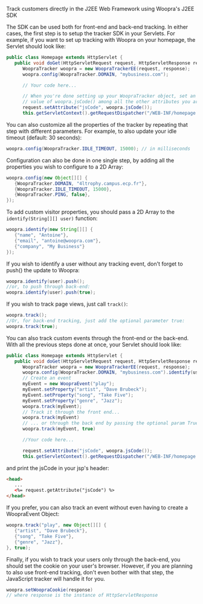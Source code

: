 Track customers directly in the J2EE Web Framework using Woopra's J2EE SDK

The SDK can be used both for front-end and back-end tracking. In either cases, the first step is to setup the tracker SDK in your Servlets. For example, if you want to set up tracking with Woopra on your homepage, the Servlet should look like:

``` java
public class Homepage extends HttpServlet {
   public void doGet(HttpServletRequest request, HttpServletResponse response) {
      WoopraTracker woopra = new WoopraTrackerEE(request, response);
      woopra.config(WoopraTracker.DOMAIN, "mybusiness.com");

      // Your code here...

      // When you're done setting up your WoopraTracker object, set an attribute containing the
      // value of woopra.jsCode() among all the other attributes you are passing to the jsp.
      request.setAttribute("jsCode", woopra.jsCode());
      this.getServletContext().getRequestDispatcher("/WEB-INF/homepage.jsp").forward(request, response);
```
You can also customize all the properties of the tracker by repeating that step with different parameters. For example, to also update your idle timeout (default: 30 seconds):
``` java
woopra.config(WoopraTracker.IDLE_TIMEOUT, 15000); // in milliseconds
```
Configuration can also be done in one single step, by adding all the properties you wish to configure to a 2D Array:
``` java
woopra.config(new Object[][] {
   {WoopraTracker.DOMAIN, "4ltrophy.campus.ecp.fr"},
   {WoopraTracker.IDLE_TIMEOUT, 15000},
   {WoopraTracker.PING, false},
});
```
To add custom visitor properties, you should pass a 2D Array to the <code>identify(String[][] user)</code> function:
``` java
woopra.identify(new String[][] {
   {"name", "Antoine"},
   {"email", "antoine@woopra.com"},
   {"company", "My Business"}
});
```
If you wish to identify a user without any tracking event, don't forget to push() the update to Woopra:
``` java
woopra.identify(user).push();
//or, to push through back-end:
woopra.identify(user).push(true);
```
If you wish to track page views, just call <code>track()</code>:
``` java
woopra.track();
//Or, for back-end tracking, just add the optional parameter true:
woopra.track(true);
```
You can also track custom events through the front-end or the back-end. With all the previous steps done at once, your Servlet should look like:
``` java
public class Homepage extends HttpServlet {
   public void doGet(HttpServletRequest request, HttpServletResponse response) {
      WoopraTracker woopra = new WoopraTrackerEE(request, response);
      woopra.config(WoopraTracker.DOMAIN, "mybusiness.com").identify(user).track();
      // Create an event
      myEvent = new WoopraEvent("play");
      myEvent.setProperty("artist", "Dave Brubeck");
      myEvent.setProperty("song", "Take Five");
      myEvent.setProperty("genre", "Jazz");
      woopra.track(myEvent);
      // Track it through the front end...
      woopra.track(myEvent)
      // ... or through the back end by passing the optional param True
      woopra.track(myEvent, true)

      //Your code here...

      request.setAttribute("jsCode", woopra.jsCode());
      this.getServletContext().getRequestDispatcher("/WEB-INF/homepage.jsp").forward(request, response);
```
and print the jsCode in your jsp's header:
``` html
<head>
   ...
   <%= request.getAttribute("jsCode") %>
</head>
```
If you prefer, you can also track an event without even having to create a WoopraEvent Object:
``` java
woopra.track("play", new Object[][] {
   {"artist", "Dave Brubeck"},
   {"song", "Take Five"},
   {"genre", "Jazz"},
}, true);
```
Finally, if you wish to track your users only through the back-end, you should set the cookie on your user's browser. However, if you are planning to also use front-end tracking, don't even bother with that step, the JavaScript tracker will handle it for you.
``` java
woopra.setWoopraCookie(response)
// where response is the instance of HttpServletResponse
```